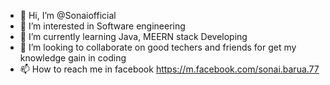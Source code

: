 - 👋 Hi, I’m @Sonaiofficial
- 👀 I’m interested in Software engineering
- 🌱 I’m currently learning Java, MEERN stack Developing
- 💞️ I’m looking to collaborate on good techers and friends for get my knowledge gain in coding
- 📫 How to reach me in facebook https://m.facebook.com/sonai.barua.77
 
<!---
Sonaiofficial/Sonaiofficial is a ✨ special ✨ repository because its `README.md` (this file) appears on your GitHub profile.
You can click the Preview link to take a look at your changes.
--->
